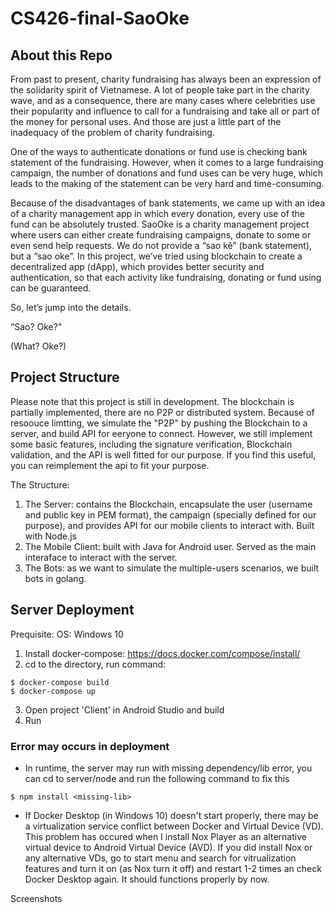 # CS426-final-SaoOke

## About this Repo

From past to present, charity fundraising has always been an expression of the solidarity spirit of Vietnamese. A lot of people take part in the charity wave, and as a consequence, there are many cases where celebrities use their popularity and influence to call for a fundraising and take all or part of the money for personal uses. And those are just a little part of the inadequacy of the problem of charity fundraising.

One of the ways to authenticate donations or fund use is checking bank statement of the fundraising. However, when it comes to a large fundraising campaign, the number of donations and fund uses can be very huge, which leads to the making of the statement can be very hard and time-consuming.

Because of the disadvantages of bank statements, we came up with an idea of a charity management app in which every donation, every use of the fund can be absolutely trusted.
SaoOke is a charity management project where users can either create fundraising campaigns, donate to some or even send help requests. We do not provide a “sao kê” (bank statement), but a “sao oke”. In this project, we’ve tried using blockchain to create a decentralized app (dApp), which provides better security and authentication, so that each activity like fundraising, donating or fund using can be guaranteed.

So, let’s jump into the details.

“Sao? Oke?"

(What? Oke?)

## Project Structure

Please note that this project is still in development. The blockchain is partially implemented, there are no P2P or distributed system. Because of resoouce limtting, we simulate the "P2P" by pushing the Blockchain to a server, and build API for eeryone to connect. However, we still implement some basic features, including the signature verification, Blockchain validation, and the API is well fitted for our purpose. If you find this useful, you can reimplement the api to fit your purpose.

The Structure:

1. The Server: contains the Blockchain, encapsulate the user (username and public key in PEM format), the campaign (specially defined for our purpose), and provides API for our mobile clients to interact with. Built with Node.js
2. The Mobile Client: built with Java for Android user. Served as the main interaface to interact with the server.
3. The Bots: as we want to simulate the multiple-users scenarios, we built bots in golang.

## Server Deployment

Prequisite: OS: Windows 10
1. Install docker-compose: https://docs.docker.com/compose/install/
2. cd to the directory, run command:
```
$ docker-compose build
$ docker-compose up
```
3. Open project 'Client' in Android Studio and build
4. Run

### Error may occurs in deployment

- In runtime, the server may run with missing dependency/lib error, you can cd to server/node and run the following command to fix this
```
$ npm install <missing-lib>
```
- If Docker Desktop (in Windows 10) doesn't start properly, there may be a virtualization service conflict between Docker and Virtual Device (VD). This problem has occured when I install Nox Player as an alternative virtual device to Android Virtual Device (AVD). If you did install Nox or any alternative VDs, go to start menu and search for vitrualization features and turn it on (as Nox turn it off) and restart 1-2 times an check Docker Desktop again. It should functions properly by now.

Screenshots


